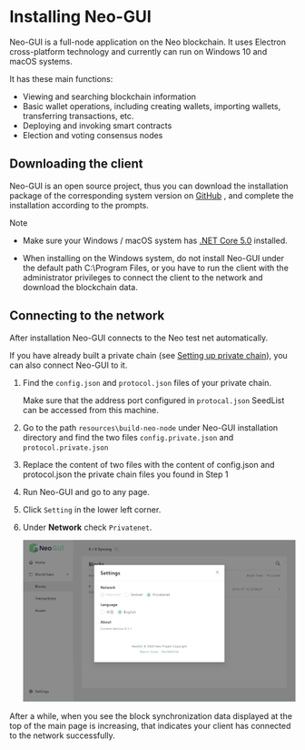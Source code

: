 # Installing Neo-GUI

Neo-GUI is a full-node application on the Neo blockchain. It uses Electron cross-platform technology and currently can run on Windows 10 and macOS systems.

It has these main functions:

- Viewing and searching blockchain information
- Basic wallet operations, including creating wallets, importing wallets, transferring transactions, etc.
- Deploying and invoking smart contracts
- Election and voting consensus nodes

## Downloading the client

Neo-GUI is an open source project, thus you can download the installation package of the corresponding system version on [GitHub](https://github.com/neo-ngd/Neo3-GUI/releases) , and complete the installation according to the prompts.

> [!Note]
>
> - Make sure your Windows / macOS system has [.NET Core 5.0](https://dotnet.microsoft.com/download/dotnet-core/current/runtime) installed.
>
> - When installing on the Windows system, do not install Neo-GUI under the default path C:\Program Files, or you have to run the client with the administrator privileges to connect the client to the network and download the blockchain data.

## Connecting to the network

After installation Neo-GUI connects to the Neo test net automatically. 

If you have already built a private chain (see [Setting up private chain](../../develop/network/private-chain/solo.md)), you can also connect Neo-GUI to it.

1. Find the `config.json` and `protocol.json` files of your private chain.

   Make sure that the address port configured in `protocal.json` SeedList can be accessed from this machine.

2. Go to the path `resources\build-neo-node` under Neo-GUI installation directory and find the two files `config.private.json` and `protocol.private.json` 

3. Replace the content of two files with the content of config.json and protocol.json the private chain files you found in Step 1

4. Run Neo-GUI and go to any page.

5. Click `Setting` in the lower left corner.

6. Under **Network** check `Privatenet`.

   ![](../../assets/guinetwork.png)

After a while, when you see the block synchronization data displayed at the top of the main page is increasing, that indicates your client has connected to the network successfully. 